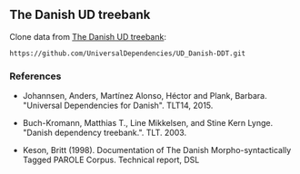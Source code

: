 ## The Danish UD treebank

Clone data from [The Danish UD treebank](https://github.com/UniversalDependencies/UD_Danish-DDT):

```
https://github.com/UniversalDependencies/UD_Danish-DDT.git
```

### References
- Johannsen, Anders, Martínez Alonso, Héctor and Plank, Barbara. "Universal Dependencies for Danish". TLT14, 2015.

- Buch-Kromann, Matthias T., Line Mikkelsen, and Stine Kern Lynge. "Danish dependency treebank.". TLT. 2003.

- Keson, Britt (1998). Documentation of The Danish Morpho-syntactically Tagged PAROLE Corpus. Technical report, DSL